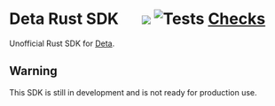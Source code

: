 # Deta Rust SDK &emsp; [![](https://img.shields.io/crates/v/deta-rust-sdk.svg)](https://crates.io/crates/deta-rust-sdk) ![Tests](https://github.com/JorgeMayoral/deta-rust-sdk/workflows/test/badge.svg)  [Checks](https://github.com/JorgeMayoral/deta-rust-sdk/workflows/check/badge.svg) 

Unofficial Rust SDK for [Deta](https://deta.space/).

## Warning

This SDK is still in development and is not ready for production use.
